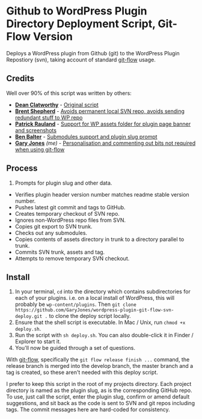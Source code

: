 # Github to WordPress Plugin Directory Deployment Script, Git-Flow Version

Deploys a WordPress plugin from Github (git) to the WordPress Plugin Repostiory (svn), taking account of standard [git-flow](https://github.com/nvie/gitflow) usage.

## Credits
Well over 90% of this script was written by others:

 - **[Dean Clatworthy](https://twitter.com/deanclatworthy)** - [Original script](https://github.com/deanc/wordpress-plugin-git-svn)
 - **[Brent Shepherd](https://twitter.com/thenbrent)** - [Avoids permanent local SVN repo, avoids sending redundant stuff to WP repo](http://thereforei.am/2011/04/21/git-to-svn-automated-wordpress-plugin-deployment/)
 - **[Patrick Rauland](https://twitter.com/BFTrick)** - [Support for WP assets folder for plugin page banner and screenshots](https://github.com/BFTrick/jotform-integration/blob/master/deploy.sh)
 - **[Ben Balter](https://twitter.com/benbalter)** - [Submodules support and plugin slug prompt](https://github.com/benbalter/Github-to-WordPress-Plugin-Directory-Deployment-Script/)
 - **[Gary Jones](https://twitter.com/GaryJ)** *(me)* - [Personalisation and commenting out bits not required when using git-flow](https://github.com/GaryJones/wordpress-plugin-git-flow-svn-deploy) 
 
## Process
 1. Prompts for plugin slug and other data.
 - Verifies plugin header version number matches readme stable version number.
 - Pushes latest git commit and tags to GitHub.
 - Creates temporary checkout of SVN repo.
 - Ignores non-WordPress repo files from SVN.
 - Copies git export to SVN trunk.
 - Checks out any submodules.
 - Copies contents of assets directory in trunk to a directory parallel to trunk.
 - Commits SVN trunk, assets and tag.
 - Attempts to remove temporary SVN checkout.

## Install

1. In your terminal, `cd` into the directory which contains subdirectories for each of your plugins. i.e. on a local install of WordPress, this will probably be `wp-content/plugins`. Then `git clone https://github.com/GaryJones/wordpress-plugin-git-flow-svn-deploy.git .` to clone the deploy script locally.
2. Ensure that the shell script is executable. In Mac / Unix, run `chmod +x deploy.sh`.
3. Run the script with `sh deploy.sh`. You can also double-click it in Finder / Explorer to start it.
4. You'll now be guided through a set of questions.

With [git-flow](https://github.com/nvie/gitflow), specifically the `git flow release finish ...` command, the release branch is merged into the develop branch, the master branch and a tag is created, so these aren't needed with this deploy script.
 
I prefer to keep this script in the root of my projects directory. Each project directory is named as the plugin slug, as is the corresponding GitHub repo. To use, just call the script, enter the plugin slug, confirm or amend default suggestions, and sit back as the code is sent to SVN and git repos including tags. The commit messages here are hard-coded for consistency.

